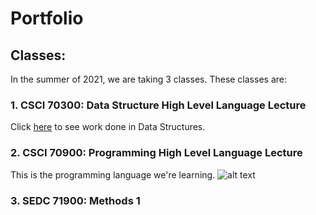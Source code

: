 # Portfolio

## Classes:
In the summer of 2021, we are taking 3 classes. These classes are: 

### 1. CSCI 70300: Data Structure High Level Language Lecture 
Click [here](https://github.com/JCardenas62/nycscertweb1/blob/main/Data_Structures) to see work done in Data Structures.


### 2. CSCI 70900: Programming High Level Language Lecture
This is the programming language we're learning.
![alt text](https://cdn.worldvectorlogo.com/logos/java.svg)


### 3. SEDC 71900: Methods 1
